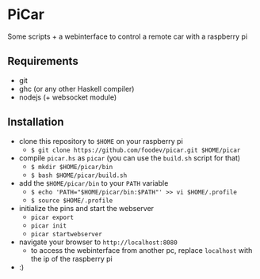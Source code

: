 # PiCar

Some scripts + a webinterface to control a remote car with a raspberry pi

## Requirements
- git
- ghc (or any other Haskell compiler)
- nodejs (+ websocket module)

## Installation
- clone this repository to `$HOME` on your raspberry pi
    + `$ git clone https://github.com/foodev/picar.git $HOME/picar`
- compile `picar.hs` as `picar` (you can use the `build.sh` script for that)
    + `$ mkdir $HOME/picar/bin`
    + `$ bash $HOME/picar/build.sh`
- add the `$HOME/picar/bin` to your `PATH` variable
    + `$ echo 'PATH="$HOME/picar/bin:$PATH"' >> vi $HOME/.profile`
    + `$ source $HOME/.profile`
- initialize the pins and start the webserver
    + `picar export`
    + `picar init`
    + `picar startwebserver`
- navigate your browser to `http://localhost:8080`
    + to access the webinterface from another pc, replace `localhost` with the ip of the raspberry pi
- :)
